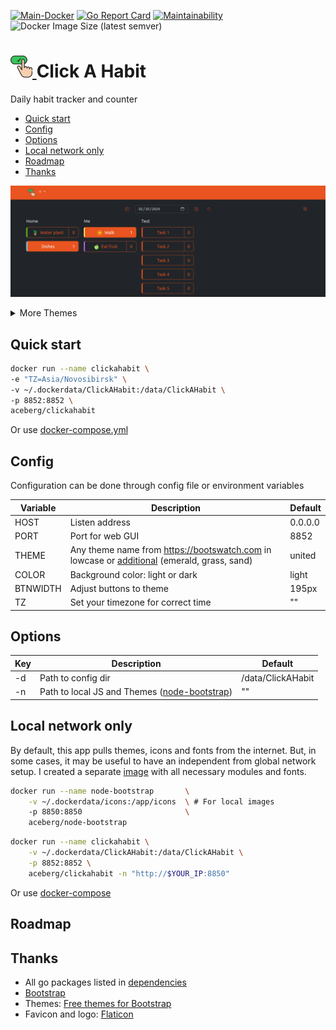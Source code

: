 [![Main-Docker](https://github.com/aceberg/clickahabit/actions/workflows/main-docker.yml/badge.svg)](https://github.com/aceberg/clickahabit/actions/workflows/main-docker.yml)
[![Go Report Card](https://goreportcard.com/badge/github.com/aceberg/clickahabit)](https://goreportcard.com/report/github.com/aceberg/clickahabit)
[![Maintainability](https://api.codeclimate.com/v1/badges/e8f67994120fc7936aeb/maintainability)](https://codeclimate.com/github/aceberg/ClickAHabit/maintainability)
![Docker Image Size (latest semver)](https://img.shields.io/docker/image-size/aceberg/clickahabit)

<h1><a href="https://github.com/aceberg/clickahabit">
    <img src="https://raw.githubusercontent.com/aceberg/clickahabit/main/assets/logo.png" width="35" />
</a>Click A Habit</h1>

Daily habit tracker and counter

- [Quick start](https://github.com/aceberg/clickahabit#quick-start)
- [Config](https://github.com/aceberg/clickahabit#config)
- [Options](https://github.com/aceberg/clickahabit#options)
- [Local network only](https://github.com/aceberg/clickahabit#local-network-only)
- [Roadmap](https://github.com/aceberg/ClickAHabit/blob/main/docs/ROADMAP.md)
- [Thanks](https://github.com/aceberg/clickahabit#thanks)


![Screenshot](https://raw.githubusercontent.com/aceberg/ClickAHabit/main/assets/Screenshot.png)
<details>
  <summary>More Themes</summary>
  <img src="https://raw.githubusercontent.com/aceberg/ClickAHabit/main/assets/Screenshot1.png">
  <img src="https://raw.githubusercontent.com/aceberg/ClickAHabit/main/assets/Screenshot2.png">
</details> 

## Quick start

```sh
docker run --name clickahabit \
-e "TZ=Asia/Novosibirsk" \
-v ~/.dockerdata/ClickAHabit:/data/ClickAHabit \
-p 8852:8852 \
aceberg/clickahabit
```
Or use [docker-compose.yml](docker-compose.yml)


## Config


Configuration can be done through config file or environment variables

| Variable  | Description | Default |
| --------  | ----------- | ------- |
| HOST | Listen address | 0.0.0.0 |
| PORT   | Port for web GUI | 8852 |
| THEME | Any theme name from https://bootswatch.com in lowcase or [additional](https://github.com/aceberg/aceberg-bootswatch-fork) (emerald, grass, sand)| united |
| COLOR | Background color: light or dark | light |
| BTNWIDTH | Adjust buttons to theme | 195px |
| TZ | Set your timezone for correct time | "" |

## Options

| Key  | Description | Default | 
| --------  | ----------- | ------- | 
| -d | Path to config dir | /data/ClickAHabit | 
| -n | Path to local JS and Themes ([node-bootstrap](https://github.com/aceberg/my-dockerfiles/tree/main/node-bootstrap)) | "" | 

## Local network only
By default, this app pulls themes, icons and fonts from the internet. But, in some cases, it may be useful to have an independent from global network setup. I created a separate [image](https://github.com/aceberg/my-dockerfiles/tree/main/node-bootstrap) with all necessary modules and fonts.    
```sh
docker run --name node-bootstrap       \
    -v ~/.dockerdata/icons:/app/icons  \ # For local images
    -p 8850:8850                       \
    aceberg/node-bootstrap
```
```sh
docker run --name clickahabit \
    -v ~/.dockerdata/ClickAHabit:/data/ClickAHabit \
    -p 8852:8852 \
    aceberg/clickahabit -n "http://$YOUR_IP:8850"
```
Or use [docker-compose](docker-compose-local.yml)

## Roadmap


## Thanks
- All go packages listed in [dependencies](https://github.com/aceberg/clickahabit/network/dependencies)
- [Bootstrap](https://getbootstrap.com/)
- Themes: [Free themes for Bootstrap](https://bootswatch.com)
- Favicon and logo: [Flaticon](https://www.flaticon.com/icons/)